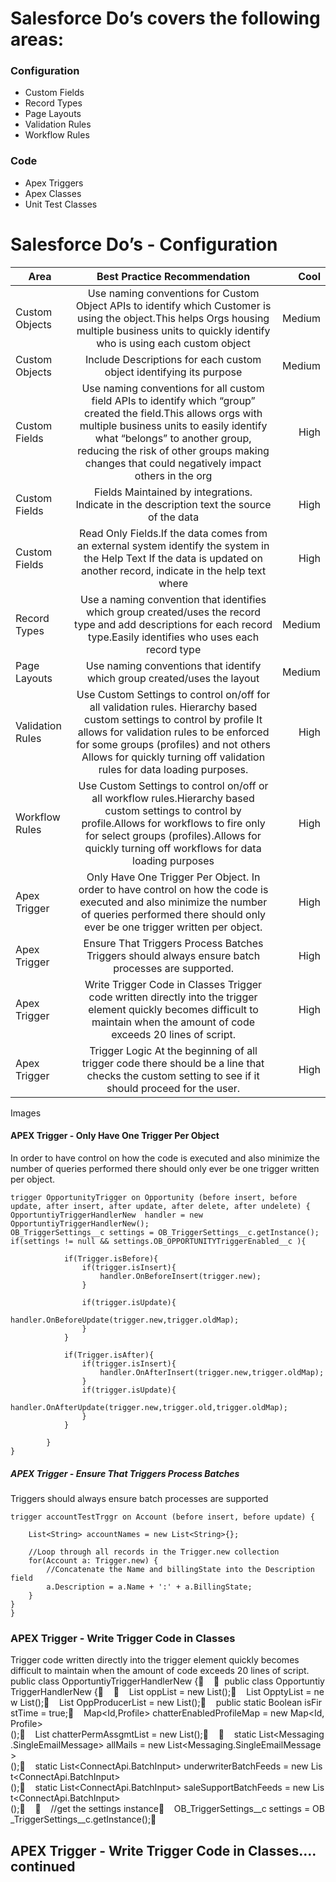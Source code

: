 # Salesforce  Do’s covers the following areas:
### Configuration                      
- Custom Fields
- Record Types
- Page Layouts
- Validation Rules
- Workflow Rules

### Code
- Apex Triggers
- Apex Classes
- Unit Test Classes

# Salesforce Do’s - Configuration

|Area   |Best Practice Recommendation  | Cool  |
| ------------- |:-------------:| -----:|
| Custom Objects| Use naming conventions for Custom Object APIs to identify which Customer is using  the object.This helps Orgs housing multiple business units to quickly identify who is using each custom object|Medium|
|  Custom Objects |Include Descriptions for each custom object identifying its purpose  |Medium|
|Custom Fields|Use naming conventions for all custom field APIs to identify which “group” created the field.This allows orgs with multiple business units to easily identify what “belongs” to another group, reducing the risk of other groups making changes that could negatively impact others in the org|High|
|Custom Fields|Fields Maintained by integrations. Indicate in the description text the source of the data|High|
|Custom Fields|Read Only Fields.If the data comes from an external system identify the system in the Help Text If the data is updated on another record, indicate in the help text where |High|
|Record Types|Use a naming convention that identifies which group created/uses the record type and add descriptions for each record type.Easily identifies who uses each record type|Medium|
|Page Layouts|Use naming conventions that identify which group created/uses the layout|Medium|
|Validation Rules| Use Custom Settings to control on/off for all validation rules. Hierarchy based custom settings to control by profile It allows for validation rules to be enforced for some groups (profiles) and not others Allows for quickly turning off validation rules for data loading purposes.|High|
|Workflow Rules|Use Custom Settings to control on/off or all workflow rules.Hierarchy based custom settings to control by profile.Allows for workflows to fire only for select groups (profiles).Allows for quickly turning off workflows for data loading purposes|High|
|Apex Trigger|Only Have One Trigger Per Object. In order to have control on how the code is executed and also minimize the number of queries performed there should only ever be one trigger written per object.|High|
|Apex Trigger|Ensure That Triggers Process Batches Triggers should always ensure batch processes are supported.|High|
|Apex Trigger|Write Trigger Code in Classes Trigger code written directly into the trigger element quickly becomes difficult to maintain when the amount of code exceeds 20 lines of script.|High|
|Apex Trigger|Trigger Logic At the beginning of all trigger code there should be a line that checks the custom setting to see if it should proceed for the user.|High|

Images

#### APEX Trigger - Only Have One Trigger Per Object

In order to have control on how the code is executed and also minimize the number of queries performed there should only ever be one trigger written per object.

```
trigger OpportunityTrigger on Opportunity (before insert, before update, after insert, after update, after delete, after undelete) {
OpportuntiyTriggerHandlerNew  handler = new OpportuntiyTriggerHandlerNew();
OB_TriggerSettings__c settings = OB_TriggerSettings__c.getInstance();
if(settings != null && settings.OB_OPPORTUNITYTriggerEnabled__c ){
    
            if(Trigger.isBefore){
                if(trigger.isInsert){
                    handler.OnBeforeInsert(trigger.new);
                }
                
                if(trigger.isUpdate){
                    handler.OnBeforeUpdate(trigger.new,trigger.oldMap);
                }
            }
            
            if(Trigger.isAfter){
                if(trigger.isInsert){
                    handler.OnAfterInsert(trigger.new,trigger.oldMap);
                }  
                if(trigger.isUpdate){
                    handler.OnAfterUpdate(trigger.new,trigger.old,trigger.oldMap);
                }   
            }
            
        }
}
```
##### APEX Trigger - Ensure That Triggers Process Batches
Triggers should always ensure batch processes are supported
```
trigger accountTestTrggr on Account (before insert, before update) {

    List<String> accountNames = new List<String>{};

    //Loop through all records in the Trigger.new collection
    for(Account a: Trigger.new) {
        //Concatenate the Name and billingState into the Description field
        a.Description = a.Name + ':' + a.BillingState;
    }
}      
}
```
### APEX Trigger - Write Trigger Code in Classes
Trigger code written directly into the trigger element quickly becomes difficult to maintain when the amount of code exceeds 20 lines of script.
public class OpportuntiyTriggerHandlerNew {      public class OpportuntiyTriggerHandlerNew {        List<Opportunity> oppList = new List<Opportunity>();    List<Opportunity> OpptyList = new List<Opportunity>();    List<Opportunity> OppProducerList = new List<Opportunity>();    public static Boolean isFirstTime = true;    Map<Id,Profile> chatterEnabledProfileMap = new Map<Id,Profile>();    List<PermissionSetAssignment> chatterPermAssgmtList = new List<PermissionSetAssignment>();        static List<Messaging.SingleEmailMessage> allMails = new List<Messaging.SingleEmailMessage>();    static List<ConnectApi.BatchInput> underwriterBatchFeeds = new List<ConnectApi.BatchInput>();    static List<ConnectApi.BatchInput> saleSupportBatchFeeds = new List<ConnectApi.BatchInput>();        //get the settings instance    OB_TriggerSettings__c settings = OB_TriggerSettings__c.getInstance();
## APEX Trigger - Write Trigger Code in Classes…. continued 

